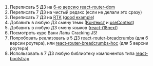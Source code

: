 1. Переписать 5 ДЗ на
   [6-ю версию react-router-dom](<(https://reactrouter.com/docs/en/v6/upgrading/v5)>)
2. Переписать 7 ДЗ на чистый редакс (если не делали это сразу)
3. Переписать 7 ДЗ на [RTK](https://redux-toolkit.js.org/rtk-query/overview)
   ([good example](https://redux-toolkit.js.org/rtk-query/usage/mutations#revalidation-example))
4. Добавить в любую ДЗ смену темы
   ([Контекст](https://medium.com/@mohamedelayadi/react-context-all-you-need-to-know-40de6662b074)
   и [useContext](https://reactjs.org/docs/hooks-reference.html#usecontext))
5. Добавить в любую ДЗ смену языков
   ([react-i18next](https://react.i18next.com/))
6. Посмотреть курс Вани Лапы Cracking JS!
7. Попробовать реализовать в 5 ДЗ
   [react-router-breadcrumbs](https://www.npmjs.com/package/use-react-router-breadcrumbs)
   (для 6 версии роутера), или
   [react-router-breadcrumbs-hoc](https://github.com/icd2k3/react-router-breadcrumbs-hoc)
   (для 5 версии роутера)
8. Использовать в 7 ДЗ любую библиотеку компонентов типа
   [react-bootstrap](https://react-bootstrap.github.io/)
